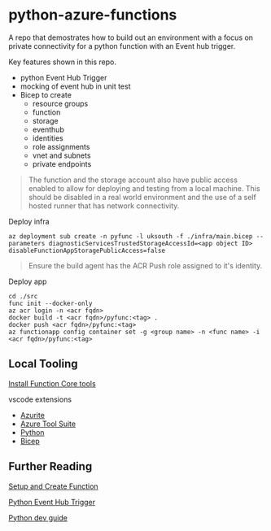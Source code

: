# python-azure-functions

A repo that demostrates how to build out an environment with a focus on private connectivity for a python function with an Event hub trigger.

Key features shown in this repo.
- python Event Hub Trigger
- mocking of event hub in unit test
- Bicep to create
    - resource groups
    - function
    - storage
    - eventhub
    - identities
    - role assignments
    - vnet and subnets
    - private endpoints

> The function and the storage account also have public access enabled to allow for deploying and testing from a local machine. This should be disabled in a real world environment and the use of a self hosted runner that has network connectivity.

Deploy infra

```
az deployment sub create -n pyfunc -l uksouth -f ./infra/main.bicep --parameters diagnosticServicesTrustedStorageAccessId=<app object ID> disableFunctionAppStoragePublicAccess=false
```

> Ensure the build agent has the ACR Push role assigned to it's identity.

Deploy app
```
cd ./src
func init --docker-only
az acr login -n <acr fqdn>
docker build -t <acr fqdn>/pyfunc:<tag> .
docker push <acr fqdn>/pyfunc:<tag>
az functionapp config container set -g <group name> -n <func name> -i <acr fqdn>/pyfunc:<tag>
```

## Local Tooling

[Install Function Core tools](https://learn.microsoft.com/en-us/azure/azure-functions/functions-run-local?tabs=windows%2Cportal%2Cv2%2Cbash&pivots=programming-language-csharp#install-the-azure-functions-core-tools)

vscode extensions
- [Azurite](https://marketplace.visualstudio.com/items?itemName=Azurite.azurite)
- [Azure Tool Suite](https://marketplace.visualstudio.com/items?itemName=ms-vscode.vscode-node-azure-pack)
- [Python](https://marketplace.visualstudio.com/items?itemName=ms-python.python)
- [Bicep](https://marketplace.visualstudio.com/items?itemName=ms-azuretools.vscode-bicep)

## Further Reading

[Setup and Create Function](https://learn.microsoft.com/en-us/azure/azure-functions/create-first-function-cli-python?pivots=python-mode-decorators&tabs=powershell%2Cazure-cli)

[Python Event Hub Trigger](https://learn.microsoft.com/en-us/azure/azure-functions/functions-bindings-event-hubs-trigger?tabs=python-v2%2Cin-process%2Cfunctionsv2%2Cextensionv5&pivots=programming-language-python)

[Python dev guide](https://learn.microsoft.com/en-us/azure/azure-functions/functions-reference-python)